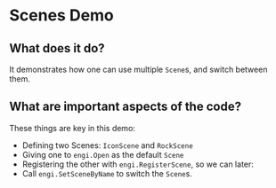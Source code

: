 # Scenes Demo

## What does it do?
It demonstrates how one can use multiple `Scene`s, and switch between them.  

## What are important aspects of the code?
These things are key in this demo:

* Defining two Scenes: `IconScene` and `RockScene`
* Giving one to `engi.Open` as the default `Scene`
* Registering the other with `engi.RegisterScene`, so we can later:
* Call `engi.SetSceneByName` to switch the `Scene`s. 
